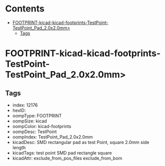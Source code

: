



Contents
========

* [FOOTPRINT-kicad-kicad-footprints-TestPoint-TestPoint_Pad_2.0x2.0mm>](#footprint-kicad-kicad-footprints-testpoint-testpoint_pad_20x20mm)
	* [Tags](#tags)

# FOOTPRINT-kicad-kicad-footprints-TestPoint-TestPoint_Pad_2.0x2.0mm>

## Tags

- index: 12176
- hexID: 
- oompType: FOOTPRINT
- oompSize: kicad
- oompColor: kicad-footprints
- oompDesc: TestPoint
- oompIndex: TestPoint_Pad_2.0x2.0mm
- kicadDesc: SMD rectangular pad as test Point, square 2.0mm side length
- kicadTags: test point SMD pad rectangle square
- kicadAttr: exclude_from_pos_files exclude_from_bom
